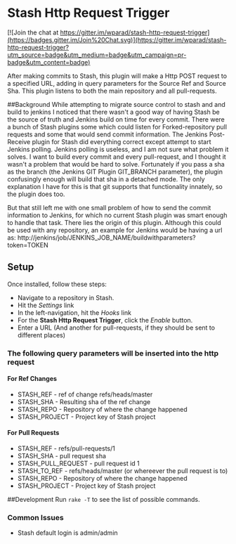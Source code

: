 # Stash Http Request Trigger

[![Join the chat at https://gitter.im/wparad/stash-http-request-trigger](https://badges.gitter.im/Join%20Chat.svg)](https://gitter.im/wparad/stash-http-request-trigger?utm_source=badge&utm_medium=badge&utm_campaign=pr-badge&utm_content=badge)

After making commits to Stash, this plugin will make a Http POST request to a specified URL, adding in query parameters for the Source Ref and Source Sha.  This plugin listens to both the main repository and all pull-requests.

##Background
While attempting to migrate source control to stash and and build to jenkins I noticed that there wasn't a good way of having Stash be the source of truth and Jenkins build on time for every commit.  There were a bunch of Stash plugins some which could listen for Forked-repository pull requests and some that would send commit information.  The Jenkins Post-Receive plugin for Stash did everything correct except attempt to start Jenkins polling.  Jenkins polling is useless, and I am not sure what problem it solves.  I want to build every commit and every pull-request, and I thought it wasn't a problem that would be hard to solve.  Fortunately if you pass a sha as the branch (the Jenkins GIT Plugin GIT_BRANCH parameter), the plugin confusingly enough will build that sha in a detached mode.  The only explanation I have for this is that git supports that functionality innately, so the plugin does too.

But that still left me with one small problem of how to send the commit information to Jenkins, for which no current Stash plugin was smart enough to handle that task.  There lies the origin of this plugin.  Although this could be used with any repository, an example for Jenkins would be having a url as:
http://jenkins/job/JENKINS_JOB_NAME/buildwithparameters?token=TOKEN

## Setup

Once installed, follow these steps:
- Navigate to a repository in Stash.
- Hit the *Settings* link
- In the left-navigation, hit the *Hooks* link
- For the **Stash Http Request Trigger**, click the *Enable* button.
- Enter a URL (And another for pull-requests, if they should be sent to different places)


### The following query parameters will be inserted into the http request
#### For Ref Changes
* STASH_REF - ref of change refs/heads/master
* STASH_SHA - Resulting sha of the ref change
* STASH_REPO - Repository of where the change happened
* STASH_PROJECT - Project key of Stash project

#### For Pull Requests
* STASH_REF - refs/pull-requests/1
* STASH_SHA - pull request sha
* STASH_PULL_REQUEST - pull request id 1
* STASH_TO_REF - refs/heads/master (or whereever the pull request is to)
* STASH_REPO - Repository of where the change happened
* STASH_PROJECT - Project key of Stash project

##Development
Run `rake -T` to see the list of possible commands.

### Common Issues
* Stash default login is admin/admin
